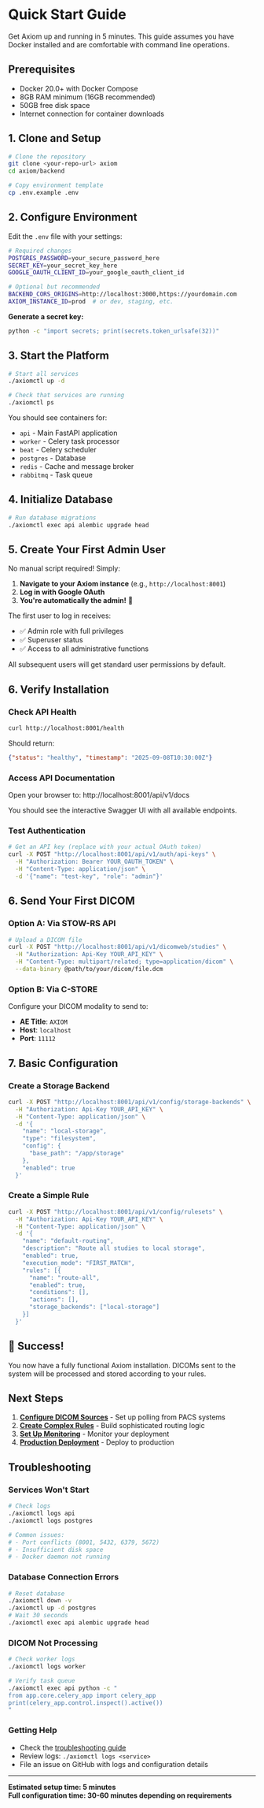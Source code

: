 # Quick Start Guide

Get Axiom up and running in 5 minutes. This guide assumes you have Docker installed and are comfortable with command line operations.

## Prerequisites

- Docker 20.0+ with Docker Compose
- 8GB RAM minimum (16GB recommended)
- 50GB free disk space
- Internet connection for container downloads

## 1. Clone and Setup

```bash
# Clone the repository
git clone <your-repo-url> axiom
cd axiom/backend

# Copy environment template
cp .env.example .env
```

## 2. Configure Environment

Edit the `.env` file with your settings:

```bash
# Required changes
POSTGRES_PASSWORD=your_secure_password_here
SECRET_KEY=your_secret_key_here
GOOGLE_OAUTH_CLIENT_ID=your_google_oauth_client_id

# Optional but recommended
BACKEND_CORS_ORIGINS=http://localhost:3000,https://yourdomain.com
AXIOM_INSTANCE_ID=prod  # or dev, staging, etc.
```

**Generate a secret key:**
```bash
python -c "import secrets; print(secrets.token_urlsafe(32))"
```

## 3. Start the Platform

```bash
# Start all services
./axiomctl up -d

# Check that services are running
./axiomctl ps
```

You should see containers for:
- `api` - Main FastAPI application
- `worker` - Celery task processor
- `beat` - Celery scheduler
- `postgres` - Database
- `redis` - Cache and message broker
- `rabbitmq` - Task queue

## 4. Initialize Database

```bash
# Run database migrations
./axiomctl exec api alembic upgrade head
```

## 5. Create Your First Admin User

No manual script required! Simply:

1. **Navigate to your Axiom instance** (e.g., `http://localhost:8001`)
2. **Log in with Google OAuth**
3. **You're automatically the admin!** 🎉

The first user to log in receives:
- ✅ Admin role with full privileges  
- ✅ Superuser status
- ✅ Access to all administrative functions

All subsequent users will get standard user permissions by default.

## 6. Verify Installation

### Check API Health
```bash
curl http://localhost:8001/health
```

Should return:
```json
{"status": "healthy", "timestamp": "2025-09-08T10:30:00Z"}
```

### Access API Documentation
Open your browser to: http://localhost:8001/api/v1/docs

You should see the interactive Swagger UI with all available endpoints.

### Test Authentication
```bash
# Get an API key (replace with your actual OAuth token)
curl -X POST "http://localhost:8001/api/v1/auth/api-keys" \
  -H "Authorization: Bearer YOUR_OAUTH_TOKEN" \
  -H "Content-Type: application/json" \
  -d '{"name": "test-key", "role": "admin"}'
```

## 6. Send Your First DICOM

### Option A: Via STOW-RS API
```bash
# Upload a DICOM file
curl -X POST "http://localhost:8001/api/v1/dicomweb/studies" \
  -H "Authorization: Api-Key YOUR_API_KEY" \
  -H "Content-Type: multipart/related; type=application/dicom" \
  --data-binary @path/to/your/dicom/file.dcm
```

### Option B: Via C-STORE
Configure your DICOM modality to send to:
- **AE Title**: `AXIOM`
- **Host**: `localhost`
- **Port**: `11112`

## 7. Basic Configuration

### Create a Storage Backend
```bash
curl -X POST "http://localhost:8001/api/v1/config/storage-backends" \
  -H "Authorization: Api-Key YOUR_API_KEY" \
  -H "Content-Type: application/json" \
  -d '{
    "name": "local-storage",
    "type": "filesystem",
    "config": {
      "base_path": "/app/storage"
    },
    "enabled": true
  }'
```

### Create a Simple Rule
```bash
curl -X POST "http://localhost:8001/api/v1/config/rulesets" \
  -H "Authorization: Api-Key YOUR_API_KEY" \
  -H "Content-Type: application/json" \
  -d '{
    "name": "default-routing",
    "description": "Route all studies to local storage",
    "enabled": true,
    "execution_mode": "FIRST_MATCH",
    "rules": [{
      "name": "route-all",
      "enabled": true,
      "conditions": [],
      "actions": [],
      "storage_backends": ["local-storage"]
    }]
  }'
```

## 🎉 Success!

You now have a fully functional Axiom installation. DICOMs sent to the system will be processed and stored according to your rules.

## Next Steps

1. **[Configure DICOM Sources](../features/dicom-processing.md)** - Set up polling from PACS systems
2. **[Create Complex Rules](../features/rule-engine.md)** - Build sophisticated routing logic
3. **[Set Up Monitoring](../operations/monitoring.md)** - Monitor your deployment
4. **[Production Deployment](../operations/deployment.md)** - Deploy to production

## Troubleshooting

### Services Won't Start
```bash
# Check logs
./axiomctl logs api
./axiomctl logs postgres

# Common issues:
# - Port conflicts (8001, 5432, 6379, 5672)
# - Insufficient disk space
# - Docker daemon not running
```

### Database Connection Errors
```bash
# Reset database
./axiomctl down -v
./axiomctl up -d postgres
# Wait 30 seconds
./axiomctl exec api alembic upgrade head
```

### DICOM Not Processing
```bash
# Check worker logs
./axiomctl logs worker

# Verify task queue
./axiomctl exec api python -c "
from app.core.celery_app import celery_app
print(celery_app.control.inspect().active())
"
```

### Getting Help
- Check the [troubleshooting guide](../operations/troubleshooting.md)
- Review logs: `./axiomctl logs <service>`
- File an issue on GitHub with logs and configuration details

---

**Estimated setup time: 5 minutes**  
**Full configuration time: 30-60 minutes depending on requirements**
